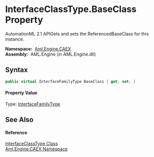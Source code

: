 InterfaceClassType.BaseClass Property
=====================================
AutomationML 2.1 APIGets and sets the ReferencedBaseClass for this instance.

  **Namespace:**  [Aml.Engine.CAEX][1]  
  **Assembly:**  AML.Engine (in AML.Engine.dll)

Syntax
------

```csharp
public virtual InterfaceFamilyType BaseClass { get; set; }
```

#### Property Value
Type: [InterfaceFamilyType][2]

See Also
--------

#### Reference
[InterfaceClassType Class][3]  
[Aml.Engine.CAEX Namespace][1]  

[1]: ../README.md
[2]: ../InterfaceFamilyType/README.md
[3]: README.md
[4]: https://www.automationml.org
[5]: ../../icons/logoShade.png